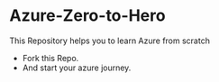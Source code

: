 # Azure-Zero-to-Hero
This Repository helps you to learn Azure from scratch

- Fork this Repo.
- And start your azure journey.
